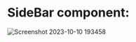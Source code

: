 # SideBar component:

![Screenshot 2023-10-10 193458](https://github.com/replyre/Utities/assets/121796450/be6e6f8e-6a55-4e1d-ac9f-6837ab37a8cb)
